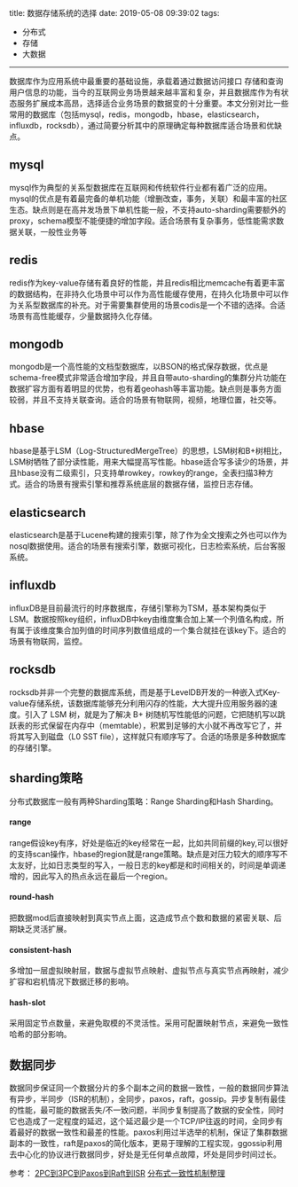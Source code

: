 title: 数据存储系统的选择
date: 2019-05-08 09:39:02
tags:
- 分布式
- 存储
- 大数据

---

数据库作为应用系统中最重要的基础设施，承载着通过数据访问接口
存储和查询用户信息的功能，当今的互联网业务场景越来越丰富和复杂，并且数据库作为有状态服务扩展成本高昂，选择适合业务场景的数据变的十分重要。本文分别对比一些常用的数据库（包括mysql，redis，mongodb，hbase，elasticsearch，influxdb，rocksdb），通过简要分析其中的原理确定每种数据库适合场景和优缺点。

## mysql
mysql作为典型的关系型数据库在互联网和传统软件行业都有着广泛的应用。mysql的优点是有着最完备的单机功能（增删改查，事务，关联）和最丰富的社区生态。缺点则是在高并发场景下单机性能一般，不支持auto-sharding需要额外的proxy，schema模型不能便捷的增加字段。适合场景有复杂事务，低性能需求数据关联，一般性业务等

## redis
redis作为key-value存储有着良好的性能，并且redis相比memcache有着更丰富的数据结构，在非持久化场景中可以作为高性能缓存使用，在持久化场景中可以作为关系型数据库的补充。对于需要集群使用的场景codis是一个不错的选择。合适场景有高性能缓存，少量数据持久化存储。

## mongodb
mongodb是一个高性能的文档型数据库，以BSON的格式保存数据，优点是schema-free模式非常适合增加字段，并且自带auto-sharding的集群分片功能在数据扩容方面有着明显的优势，也有着geohash等丰富功能。缺点则是事务方面较弱，并且不支持关联查询。适合的场景有物联网，视频，地理位置，社交等。

## hbase
hbase是基于LSM（Log-StructuredMergeTree）的思想，LSM树和B+树相比，LSM树牺牲了部分读性能，用来大幅提高写性能。hbase适合写多读少的场景，并且hbase没有二级索引，只支持单rowkey，rowkey的range，全表扫描3种方式。适合的场景有搜索引擎和推荐系统底层的数据存储，监控日志存储。

## elasticsearch
elasticsearch是基于Lucene构建的搜索引擎，除了作为全文搜索之外也可以作为nosql数据使用。适合的场景有搜索引擎，数据可视化，日志检索系统，后台客服系统。

## influxdb
influxDB是目前最流行的时序数据库，存储引擎称为TSM，基本架构类似于LSM。数据按照key组织，influxDB中key由维度集合加上某一个列值名构成，所有属于该维度集合加列值的时间序列数值组成的一个集合就挂在该key下。适合的场景有物联网，监控。

## rocksdb
rocksdb并非一个完整的数据库系统，而是基于LevelDB开发的一种嵌入式Key-value存储系统，该数据库能够充分利用闪存的性能，大大提升应用服务器的速度。引入了 LSM 树，就是为了解决 B+ 树随机写性能低的问题，它把随机写以跳跃表的形式保留在内存中（memtable），积累到足够的大小就不再改写它了，并将其写入到磁盘（L0 SST file），这样就只有顺序写了。合适的场景是多种数据库的存储引擎。

## sharding策略
分布式数据库一般有两种Sharding策略：Range Sharding和Hash Sharding。

#### range
range假设key有序，好处是临近的key经常在一起，比如共同前缀的key,可以很好的支持scan操作，hbase的region就是range策略。缺点是对压力较大的顺序写不太友好，比如日志类型的写入，一般日志的key都是和时间相关的，时间是单调递增的，因此写入的热点永远在最后一个region。

#### round-hash
把数据mod后直接映射到真实节点上面，这造成节点个数和数据的紧密关联、后期缺乏灵活扩展。

#### consistent-hash
多增加一层虚拟映射层，数据与虚拟节点映射、虚拟节点与真实节点再映射，减少扩容和宕机情况下数据迁移的影响。

#### hash-slot
采用固定节点数量，来避免取模的不灵活性。采用可配置映射节点，来避免一致性哈希的部分影响。

## 数据同步
数据同步保证同一个数据分片的多个副本之间的数据一致性，一般的数据同步算法有异步，半同步（ISR的机制），全同步，paxos，raft，gossip。异步复制有最佳的性能，最可能的数据丢失/不一致问题，半同步复制提高了数据的安全性，同时它也造成了一定程度的延迟，这个延迟最少是一个TCP/IP往返的时间，全同步有着最好的数据一致性和最差的性能。paxos利用过半选举的机制，保证了集群数据副本的一致性，raft是paxos的简化版本，更易于理解的工程实现，ggossip利用去中心化的协议进行数据同步，好处是无任何单点故障，坏处是同步时间过长。

参考：
[2PC到3PC到Paxos到Raft到ISR](https://segmentfault.com/a/1190000004474543)
[分布式一致性机制整理](https://segmentfault.com/a/1190000014503967)
